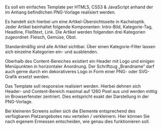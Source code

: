 Es soll ein einfaches Template per HTML5, CSS3 & JavaScript anhand der im Anhang befindlichen PNG-Vorlage realisiert werden.

Es handelt sich hierbei um eine Artikel-Übersichtsseite in Kacheloptik. Jeder Artikel beinhaltet folgende Komponenten: Intro-Bild, Kategorie-Tag, Headline, Fließtext, Link.
Die Artikel werden folgenden drei Kategorien zugeordnet: Fleisch, Gemüse, Obst.

Standardmäßig sind alle Artikel sichtbar. Über einen Kategorie-Filter lassen sich einzelne Kategorien ein- und ausblenden.

Oberhalb des Content-Bereiches existiert ein Header mit Logo und einigen Menüpunkten in horizontaler Anordnung.
Der Schriftzug „Brandname“ darf auch gerne durch ein dekorativeres Logo in Form einer PNG- oder SVG-Grafik ersetzt werden.

Das Template soll responsive realisiert werden. Hierbei dehnen sich Header- und Content-Bereich maximal auf 1260 Pixel aus und werden mittig im Browserfenster zentriert. Dies entspricht exakt der Darstellung in der PNG-Vorlage.

Bei kleineren Screens sollen sich die Elemente entsprechend des verfügbaren Platzangebotes neu verteilen / verkleinern. Hier können Sie nach eigenem Ermessen entscheiden, wie genau dies funktionieren soll.